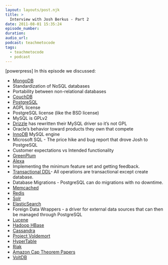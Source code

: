 ```yaml
---
layout: layouts/post.njk
title: >
  Interview with Josh Berkus - Part 2
date: 2011-08-01 15:35:24
episode_number:
duration:
audio_url:
podcast: teachmetocode
tags:
  - teachmetocode
  - podcast
---
```


[powerpress] In this episode we discussed:

- [MongoDB](http://mongodb.org/)
- Standardization of NoSQL databases
- Portability between non-relational databases
- [CouchDB](http://couchdb.apache.org/)
- [PostgreSQL](http://www.postgresql.org/)
- AGPL license
- PostgreSQL license (like the BSD license)
- MySQL is GPLv2
- [Drizzle](https://launchpad.net/drizzle) has rewritten their MySQL driver so it’s not GPL
- Oracle’s behavior toward products they own that compete
- [InnoDB](http://www.innodb.com/) MySQL engine
- Microsoft SQL - The price hike and bug report that drove Josh to PostgreSQL
- Customer expectations vs Intended functionality
- [GreenPlum](http://www.greenplum.com/)
- [Alexa](http://www.alexa.com/)
- Implementing the minimum feature set and getting feedback.
- [Transactional DDL](http://wiki.postgresql.org/wiki/Transactional_DDL_in_PostgreSQL:_A_Competitive_Analysis)- All operations are transactional except create database.
- Database Migrations - PostgreSQL can do migrations with no downtime.
- [Memcached](http://memcached.org/)
- [Redis](http://redis.io/)
- [Solr](http://lucene.apache.org/solr/)
- [ElasticSearch](http://www.elasticsearch.org/)
- Foreign Data Wrappers - a driver for external data sources that can then be managed through PostgreSQL
- [Lucene](http://lucene.apache.org/)
- [Hadoop HBase](http://hbase.apache.org/)
- [Cassandra](http://cassandra.apache.org/)
- [Project Voldemort](http://project-voldemort.com/)
- [HyperTable](http://hypertable.org/)
- [Riak](http://wiki.basho.com/)
- [Amazon Cap Theorem Papers](http://www.julianbrowne.com/article/viewer/brewers-cap-theorem)
- [VoltDB](http://voltdb.com/)
